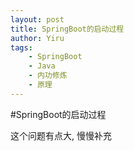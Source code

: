 ```yaml
---
layout: post
title: SpringBoot的启动过程
author: Yiru
tags: 
    - SpringBoot
    - Java
    - 内功修炼
    - 原理
---
```


#SpringBoot的启动过程

这个问题有点大, 慢慢补充



